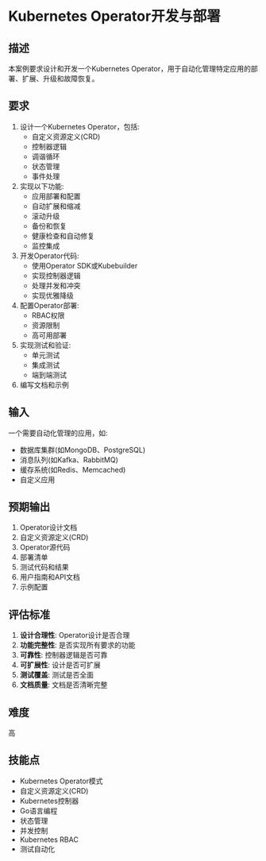 # Kubernetes Operator开发与部署

## 描述

本案例要求设计和开发一个Kubernetes Operator，用于自动化管理特定应用的部署、扩展、升级和故障恢复。

## 要求

1. 设计一个Kubernetes Operator，包括:
   - 自定义资源定义(CRD)
   - 控制器逻辑
   - 调谐循环
   - 状态管理
   - 事件处理
2. 实现以下功能:
   - 应用部署和配置
   - 自动扩展和缩减
   - 滚动升级
   - 备份和恢复
   - 健康检查和自动修复
   - 监控集成
3. 开发Operator代码:
   - 使用Operator SDK或Kubebuilder
   - 实现控制器逻辑
   - 处理并发和冲突
   - 实现优雅降级
4. 配置Operator部署:
   - RBAC权限
   - 资源限制
   - 高可用部署
5. 实现测试和验证:
   - 单元测试
   - 集成测试
   - 端到端测试
6. 编写文档和示例

## 输入

一个需要自动化管理的应用，如:
- 数据库集群(如MongoDB、PostgreSQL)
- 消息队列(如Kafka、RabbitMQ)
- 缓存系统(如Redis、Memcached)
- 自定义应用

## 预期输出

1. Operator设计文档
2. 自定义资源定义(CRD)
3. Operator源代码
4. 部署清单
5. 测试代码和结果
6. 用户指南和API文档
7. 示例配置

## 评估标准

1. **设计合理性**: Operator设计是否合理
2. **功能完整性**: 是否实现所有要求的功能
3. **可靠性**: 控制器逻辑是否可靠
4. **可扩展性**: 设计是否可扩展
5. **测试覆盖**: 测试是否全面
6. **文档质量**: 文档是否清晰完整

## 难度

高

## 技能点

- Kubernetes Operator模式
- 自定义资源定义(CRD)
- Kubernetes控制器
- Go语言编程
- 状态管理
- 并发控制
- Kubernetes RBAC
- 测试自动化